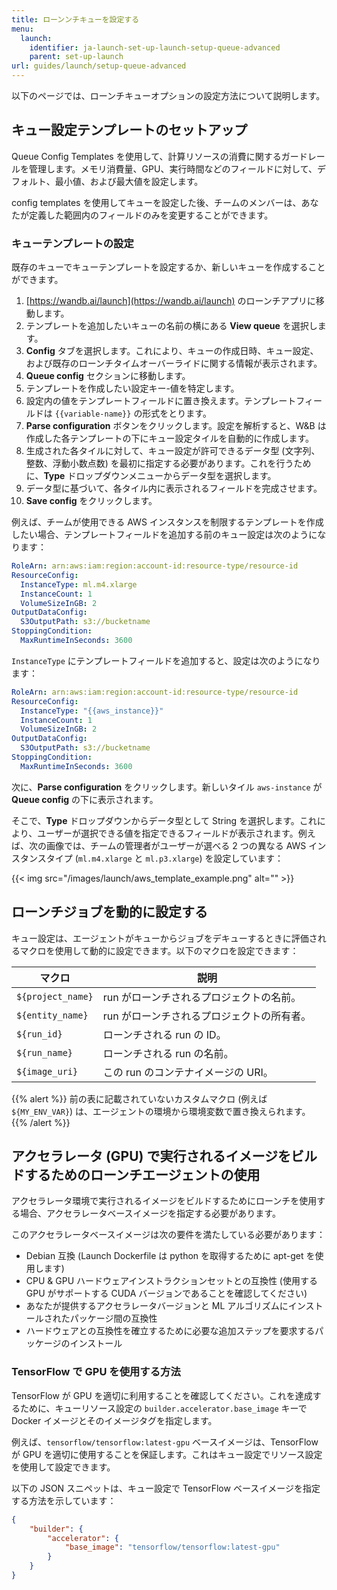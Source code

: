 ```yaml
---
title: ローンンチキューを設定する
menu:
  launch:
    identifier: ja-launch-set-up-launch-setup-queue-advanced
    parent: set-up-launch
url: guides/launch/setup-queue-advanced
---
```


以下のページでは、ローンチキューオプションの設定方法について説明します。

## キュー設定テンプレートのセットアップ
Queue Config Templates を使用して、計算リソースの消費に関するガードレールを管理します。メモリ消費量、GPU、実行時間などのフィールドに対して、デフォルト、最小値、および最大値を設定します。

config templates を使用してキューを設定した後、チームのメンバーは、あなたが定義した範囲内のフィールドのみを変更することができます。

### キューテンプレートの設定
既存のキューでキューテンプレートを設定するか、新しいキューを作成することができます。

1. [https://wandb.ai/launch](https://wandb.ai/launch) のローンチアプリに移動します。
2. テンプレートを追加したいキューの名前の横にある **View queue** を選択します。
3. **Config** タブを選択します。これにより、キューの作成日時、キュー設定、および既存のローンチタイムオーバーライドに関する情報が表示されます。
4. **Queue config** セクションに移動します。
5. テンプレートを作成したい設定キー-値を特定します。
6. 設定内の値をテンプレートフィールドに置き換えます。テンプレートフィールドは `{{variable-name}}` の形式をとります。
7. **Parse configuration** ボタンをクリックします。設定を解析すると、W&B は作成した各テンプレートの下にキュー設定タイルを自動的に作成します。
8. 生成された各タイルに対して、キュー設定が許可できるデータ型 (文字列、整数、浮動小数点数) を最初に指定する必要があります。これを行うために、**Type** ドロップダウンメニューからデータ型を選択します。
9. データ型に基づいて、各タイル内に表示されるフィールドを完成させます。
10. **Save config** をクリックします。

例えば、チームが使用できる AWS インスタンスを制限するテンプレートを作成したい場合、テンプレートフィールドを追加する前のキュー設定は次のようになります：

```yaml title="launch config"
RoleArn: arn:aws:iam:region:account-id:resource-type/resource-id
ResourceConfig:
  InstanceType: ml.m4.xlarge
  InstanceCount: 1
  VolumeSizeInGB: 2
OutputDataConfig:
  S3OutputPath: s3://bucketname
StoppingCondition:
  MaxRuntimeInSeconds: 3600
```

`InstanceType` にテンプレートフィールドを追加すると、設定は次のようになります：

```yaml title="launch config"
RoleArn: arn:aws:iam:region:account-id:resource-type/resource-id
ResourceConfig:
  InstanceType: "{{aws_instance}}"
  InstanceCount: 1
  VolumeSizeInGB: 2
OutputDataConfig:
  S3OutputPath: s3://bucketname
StoppingCondition:
  MaxRuntimeInSeconds: 3600
```

次に、**Parse configuration** をクリックします。新しいタイル `aws-instance` が **Queue config** の下に表示されます。

そこで、**Type** ドロップダウンからデータ型として String を選択します。これにより、ユーザーが選択できる値を指定できるフィールドが表示されます。例えば、次の画像では、チームの管理者がユーザーが選べる 2 つの異なる AWS インスタンスタイプ (`ml.m4.xlarge` と `ml.p3.xlarge`) を設定しています：

{{< img src="/images/launch/aws_template_example.png" alt="" >}}

## ローンチジョブを動的に設定する
キュー設定は、エージェントがキューからジョブをデキューするときに評価されるマクロを使用して動的に設定できます。以下のマクロを設定できます：

| マクロ             | 説明                                           |
|-------------------|-------------------------------------------------------|
| `${project_name}` | run がローンチされるプロジェクトの名前。 |
| `${entity_name}`  | run がローンチされるプロジェクトの所有者。   |
| `${run_id}`       | ローンチされる run の ID。                     |
| `${run_name}`     | ローンチされる run の名前。                |
| `${image_uri}`    | この run のコンテナイメージの URI。          |

{{% alert %}}
前の表に記載されていないカスタムマクロ (例えば `${MY_ENV_VAR}`) は、エージェントの環境から環境変数で置き換えられます。
{{% /alert %}}

## アクセラレータ (GPU) で実行されるイメージをビルドするためのローンチエージェントの使用
アクセラレータ環境で実行されるイメージをビルドするためにローンチを使用する場合、アクセラレータベースイメージを指定する必要があります。

このアクセラレータベースイメージは次の要件を満たしている必要があります：

- Debian 互換 (Launch Dockerfile は python を取得するために apt-get を使用します)
- CPU & GPU ハードウェアインストラクションセットとの互換性 (使用する GPU がサポートする CUDA バージョンであることを確認してください)
- あなたが提供するアクセラレータバージョンと ML アルゴリズムにインストールされたパッケージ間の互換性
- ハードウェアとの互換性を確立するために必要な追加ステップを要求するパッケージのインストール

### TensorFlow で GPU を使用する方法

TensorFlow が GPU を適切に利用することを確認してください。これを達成するために、キューリソース設定の `builder.accelerator.base_image` キーで Docker イメージとそのイメージタグを指定します。

例えば、`tensorflow/tensorflow:latest-gpu` ベースイメージは、TensorFlow が GPU を適切に使用することを保証します。これはキュー設定でリソース設定を使用して設定できます。

以下の JSON スニペットは、キュー設定で TensorFlow ベースイメージを指定する方法を示しています：

```json title="Queue config"
{
    "builder": {
        "accelerator": {
            "base_image": "tensorflow/tensorflow:latest-gpu"
        }
    }
}
```